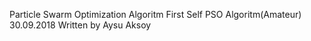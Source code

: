 Particle Swarm Optimization Algoritm
First Self PSO Algoritm(Amateur)
30.09.2018 
Written by Aysu Aksoy

